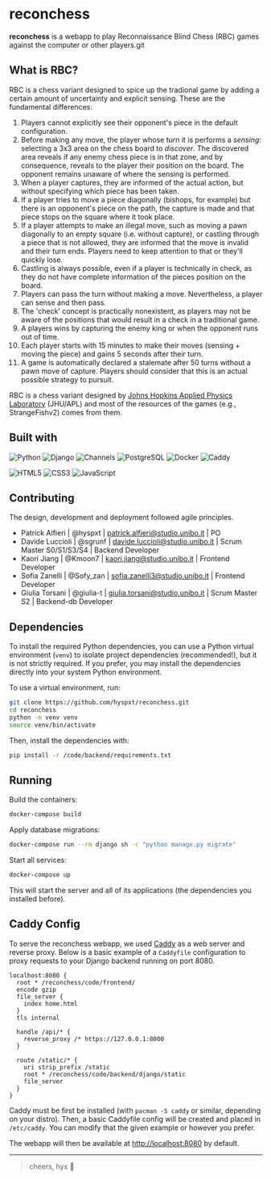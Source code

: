 # reconchess

**reconchess** is a webapp to play Reconnaissance Blind Chess (RBC) games against the computer or other players.git 

## What is RBC?

RBC is a chess variant designed to spice up the tradional game by adding a certain amount of uncertainty and explicit sensing. These are the fundamental differences:

1. Players cannot explicitly see their opponent's piece in the default configuration.
2. Before making any move, the player whose turn it is performs a _sensing_: selecting a 3x3 area on the chess board to _discover_. The discovered area reveals if any enemy chess piece is in that zone, and by consequence, reveals to the player their position on the board. The opponent remains unaware of where the sensing is performed.
3. When a player captures, they are informed of the actual action, but without specifying which piece has been taken.
4. If a player tries to move a piece diagonally (bishops, for example) but there is an opponent's piece on the path, the capture is made and that piece stops on the square where it took place.
5. If a player attempts to make an illegal move, such as moving a pawn diagonally to an empty square (i.e. without capture), or castling through a piece that is not allowed, they are informed that the move is invalid and their turn ends. Players need to keep attention to that or they'll quickly lose.
6. Castling is always possible, even if a player is technically in check, as they do not have complete information of the pieces position on the board.
7. Players can pass the turn without making a move. Nevertheless, a player can sense and then pass.
8. The 'check' concept is practically nonexistent, as players may not be aware of the positions that would result in a check in a traditional game.
9. A players wins by capturing the enemy king or when the opponent runs out of time.
10. Each player starts with 15 minutes to make their moves (sensing + moving the piece) and gains 5 seconds after their turn.
11. A game is automatically declared a stalemate after 50 turns without a pawn move of capture. Players should consider that this is an actual possible strategy to pursuit.

RBC is a chess variant designed by [Johns Hopkins Applied Physics Laboratory](https://rbc.jhuapl.edu/) (JHU/APL) and most of the resources of the games (e.g., StrangeFishv2) comes from them.

## Built with

![Python](https://img.shields.io/badge/Python-3776AB?logo=python&logoColor=white) ![Django](https://img.shields.io/badge/Django-092E20?logo=django&logoColor=white) ![Channels](https://img.shields.io/badge/Channels-0C2233?logo=django&logoColor=white) ![PostgreSQL](https://img.shields.io/badge/PostgreSQL-4169E1?logo=postgresql&logoColor=white) ![Docker](https://img.shields.io/badge/Docker-2496ED?logo=docker&logoColor=white)
![Caddy](https://img.shields.io/badge/Caddy-00B4F0?logo=caddy&logoColor=white)

![HTML5](https://img.shields.io/badge/HTML5-E34F26?logo=html5&logoColor=white) ![CSS3](https://img.shields.io/badge/CSS3-1572B6?logo=css3&logoColor=white) ![JavaScript](https://img.shields.io/badge/JavaScript-F7DF1E?logo=javascript&logoColor=black)

## Contributing

The design, development and deployment followed agile principles.
- Patrick Alfieri | @hyspxt | patrick.alfieri@studio.unibo.it | PO
- Davide Luccioli | @sgrunf | davide.luccioli@studio.unibo.it | Scrum Master S0/S1/S3/S4 | Backend Developer
- Kaori Jiang | @Kmoon7 | kaori.jiang@studio.unibo.it | Frontend Developer
- Sofia Zanelli | @Sofy_zan | sofia.zanelli3@studio.unibo.it | Frontend Developer
- Giulia Torsani | @giulia-t | giulia.torsani@studio.unibo.it | Scrum Master S2 | Backend-db Developer

## Dependencies

To install the required Python dependencies, you can use a Python virtual environment (```venv```) to isolate project dependencies (recommended!), but it is not strictly required. If you prefer, you may install the dependencies directly into your system Python environment.

To use a virtual environment, run:

```bash
git clone https://github.com/hyspxt/reconchess.git
cd reconchess
python -m venv venv
source venv/bin/activate
```

Then, install the dependencies with:

```bash
pip install -r /code/backend/requirements.txt
```

## Running

Build the containers:

```bash
docker-compose build
```

Apply database migrations:

```bash
docker-compose run --rm django sh -c "python manage.py migrate"    
```

Start all services:

```bash
docker-compose up
```

This will start the server and all of its applications (the dependencies you installed before).

## Caddy Config

To serve the reconchess webapp, we used [Caddy](https://caddyserver.com/) as a web server and reverse proxy. Below is a basic example of a `Caddyfile` configuration to proxy requests to your Django backend running on port 8080.
```caddyfile
localhost:8080 {
  root * /reconchess/code/frontend/
  encode gzip
  file_server {
    index home.html
  }
  tls internal

  handle /api/* {
    reverse_proxy /* https://127.0.0.1:8000
  }

  route /static/* {
    uri strip_prefix /static
    root * /reconchess/code/backend/django/static
    file_server
  }
}
```
Caddy must be first be installed (with `pacman -S caddy` or similar, depending on your distro). Then, a basic Caddyfile config will be created and placed in `/etc/caddy`. You can modify that the given example or however you prefer. 

The webapp will then be available at [http://localhost:8080](http://localhost:8080) by default.

---

> cheers, hys 🎴








